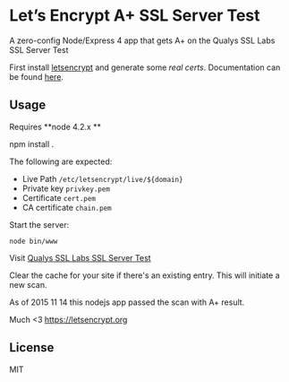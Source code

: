 # Let’s Encrypt A+ SSL Server Test

A zero-config Node/Express 4 app that gets A+ on the Qualys SSL Labs SSL Server Test

First install [letsencrypt](https://github.com/letsencrypt/letsencrypt) and generate some *real certs*. Documentation can be found [here](https://letsencrypt.readthedocs.org/en/latest/index.html).

## Usage

Requires **node 4.2.x **

npm install .

The following are expected:

 - Live Path `/etc/letsencrypt/live/${domain}` 
 - Private key `privkey.pem`
 - Certificate `cert.pem`
 - CA certificate `chain.pem`

Start the server:

    node bin/www

Visit [Qualys SSL Labs SSL Server Test](https://www.ssllabs.com/ssltest)

Clear the cache for your site if there's an existing entry. This will initiate a new scan.

As of 2015 11 14 this nodejs app passed the scan with A+ result.

Much <3 https://letsencrypt.org

## License

MIT
